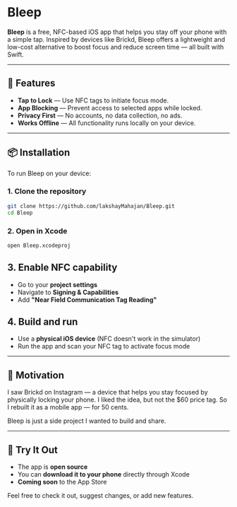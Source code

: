 # Bleep

**Bleep** is a free, NFC-based iOS app that helps you stay off your phone with a simple tap. Inspired by devices like Brickd, Bleep offers a lightweight and low-cost alternative to boost focus and reduce screen time — all built with Swift.

---

## 🔑 Features

- **Tap to Lock** — Use NFC tags to initiate focus mode.
- **App Blocking** — Prevent access to selected apps while locked.
- **Privacy First** — No accounts, no data collection, no ads.
- **Works Offline** — All functionality runs locally on your device.

---

## 📦 Installation

To run Bleep on your device:

### 1. Clone the repository

```bash
git clone https://github.com/lakshayMahajan/Bleep.git
cd Bleep
```
### 2. Open in Xcode

```bash
open Bleep.xcodeproj
```

## 3. Enable NFC capability

- Go to your **project settings**
- Navigate to **Signing & Capabilities**
- Add **"Near Field Communication Tag Reading"**

## 4. Build and run

- Use a **physical iOS device** (NFC doesn't work in the simulator)
- Run the app and scan your NFC tag to activate focus mode

---

## 🧠 Motivation

I saw Brickd on Instagram — a device that helps you stay focused by physically locking your phone. I liked the idea, but not the $60 price tag. So I rebuilt it as a mobile app — for 50 cents.

Bleep is just a side project I wanted to build and share.

---

## 📂 Try It Out

- The app is **open source**
- You can **download it to your phone** directly through Xcode
- **Coming soon** to the App Store

Feel free to check it out, suggest changes, or add new features.
